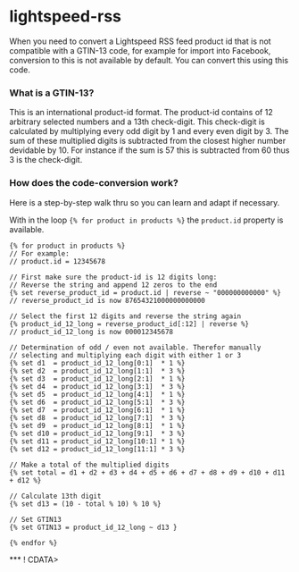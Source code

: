 # lightspeed-rss
When you need to convert a Lightspeed RSS feed product id that is not 
compatible with a GTIN-13 code, for example for import into Facebook,
conversion to this is not available by default. You can convert this
using this code.

### What is a GTIN-13?
This is an international product-id format. The product-id contains of
12 arbitrary selected numbers and a 13th check-digit. This check-digit 
is calculated by multiplying every odd digit by 1 and every even digit 
by 3. The sum of these multiplied digits is subtracted from the closest 
higher number devidable by 10. For instance if the sum is 57 this is 
subtracted from 60 thus 3 is the check-digit.

### How does the code-conversion work?
Here is a step-by-step walk thru so you can learn and adapt if necessary.

With in the loop `{% for product in products %}` the `product.id` property
is available.

```
{% for product in products %}
// For example:
// product.id = 12345678

// First make sure the product-id is 12 digits long:
// Reverse the string and append 12 zeros to the end
{% set reverse_product_id = product.id | reverse ~ "000000000000" %}
// reverse_product_id is now 87654321000000000000

// Select the first 12 digits and reverse the string again 
{% product_id_12_long = reverse_product_id[:12] | reverse %}
// product_id_12_long is now 000012345678

// Determination of odd / even not available. Therefor manually
// selecting and multiplying each digit with either 1 or 3
{% set d1  = product_id_12_long[0:1]  * 1 %}
{% set d2  = product_id_12_long[1:1]  * 3 %}
{% set d3  = product_id_12_long[2:1]  * 1 %}
{% set d4  = product_id_12_long[3:1]  * 3 %}
{% set d5  = product_id_12_long[4:1]  * 1 %}
{% set d6  = product_id_12_long[5:1]  * 3 %}
{% set d7  = product_id_12_long[6:1]  * 1 %}
{% set d8  = product_id_12_long[7:1]  * 3 %}
{% set d9  = product_id_12_long[8:1]  * 1 %}
{% set d10 = product_id_12_long[9:1]  * 3 %}
{% set d11 = product_id_12_long[10:1] * 1 %}
{% set d12 = product_id_12_long[11:1] * 3 %}

// Make a total of the multiplied digits
{% set total = d1 + d2 + d3 + d4 + d5 + d6 + d7 + d8 + d9 + d10 + d11 + d12 %}

// Calculate 13th digit
{% set d13 = (10 - total % 10) % 10 %}

// Set GTIN13
{% set GTIN13 = product_id_12_long ~ d13 }

{% endfor %}
```

*** ! CDATA>
